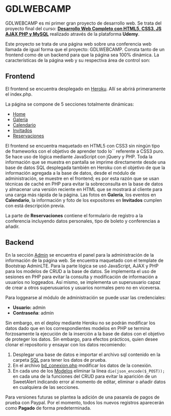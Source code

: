 # GDLWEBCAMP

GDLWEBCAMP es mi primer gran proyecto de desarrollo web. Se trata del proyecto final del curso: __[Desarrollo Web Completo con HTML5, CSS3, JS AJAX PHP y MySQL](https://www.udemy.com/course/desarrollo-web-completo-con-html5-css3-js-php-y-mysql/)__ realizado através de la plataforma __Udemy__.

Este proyecto se trata de una página web sobre una conferencia web llamada de igual forma que el proyecto: GDLWEBCAMP. Consta tanto de un frontend como de un backend para que la página sea 100% dinámica. La características de la página web y su respectiva área de control son:

## Frontend
El frontend se encuentra desplegado en [Heroku](https://app-gdlwebcamp.000webhostapp.com/index.php). Allí se abrirá primeramente el index.php.

La página se compone de 5 secciones totalmente dinámicas:
* [Home](https://app-gdlwebcamp.000webhostapp.com/index.php)
* [Galería](https://app-gdlwebcamp.000webhostapp.com/galeria.php)
* [Calendario](https://app-gdlwebcamp.000webhostapp.com/calendario.php)
* [Invitados](https://app-gdlwebcamp.000webhostapp.com/invitados.php)
* [Reservaciones](https://app-gdlwebcamp.000webhostapp.com/registro.php)

El frontend se encuentra maquetado en HTML5 con CSS3 sin ningún tipo de frameworks con el objetivo de aprender todo lo`` referente a CSS3 puro. Se hace uso de lógica mediante JavaScript con jQuery y PHP. Toda la información que se muestra en pantalla se imprime directamente desde una base de datos SQL desplegada también en Heroku con el objetivo de que la información agregada a la base de datos, desde el módulo de administración, se muestre en el frontend; es por esta razón que se usan técnicas de caché en PHP para evitar la sobreconsulta en la base de datos y almacenar una versión reciente en HTML que se mostrará al cliente para una carga más rápida de la página. Las fotos en __Galería__, los eventos en __Calendario__, la información y foto de los expositores en __Invitados__ cumplen con está descripción previa.

La parte de __Reservaciones__ contiene el formulario de registro a la conferencia incluyendo datos personales, tipo de boleto y conferencias a añadir.

## Backend
En la sección [Admin](https://app-gdlwebcamp.000webhostapp.com/admin/login.php) se encuentra el panel para la administración de la información de la página web. Se encuentra maquetado con el template de Bootstrap AdminLTE. Para la parte lógica se usó JavaScript, AJAX y PHP para los modelos de CRUD a la base de datos. Se implementa el uso de sesiones en PHP para evitar la consulta y modificación de información a usuarios no loggeados. Así mismo, se implementa un superusuario capaz de crear a otros superusuarios y usuarios normales pero no en viceversa. 

Para loggearse al módulo de administración se puede usar las credenciales:
* __Usuario:__ admin
* __Contraseña__: admin

Sin embargo, en el deploy mediante Heroku no se podrán modificar los datos dado que en los correspondientes modelos en PHP se termina forzosamente la ejecución de la inserción a la base de datos con el objetivo de proteger los datos. Sin embargo, para efectos prácticos, quien desee clonar el repositorio y ensayar con los datos recomiendo:

1. Desplegar una base de datos e importar el archivo sql contenido en la carpeta [SQL](https://github.com/JoseArroyave/GDLWEBCAMP/tree/main/sql) para tener los datos de prueba.
2. En el archivo [bd_conexion.php](https://github.com/JoseArroyave/GDLWEBCAMP/blob/main/includes/functions/bd_conexion.php) modificar los datos de la conexión.
3. En cada uno de los [Modelos](https://github.com/JoseArroyave/GDLWEBCAMP/tree/main/admin) eliminar la línea ``die(json_encode($_POST));`` en cada una de la funciones del CRUD para evitar la aparición de un SweetAlert indicando error al momento de editar, eliminar o añadir datos en cualquiera de las secciones.

Para versiones futuras se plantea la adición de una pasarela de pagos de prueba con Paypal. Por el momento, todos los nuevos registros aparecerán como __Pagado__ de forma predeterminada.
